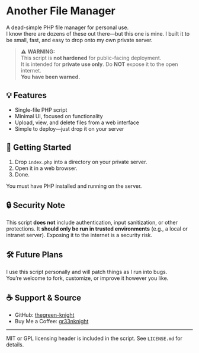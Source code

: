 # Another File Manager

A dead-simple PHP file manager for personal use.  
I know there are dozens of these out there—but this one is mine. I built it to be small, fast, and easy to drop onto my own private server.

> ⚠️ **WARNING:**  
> This script is **not hardened** for public-facing deployment.  
> It is intended for **private use only**. Do **NOT** expose it to the open internet.  
> **You have been warned.**

## 💡 Features

- Single-file PHP script
- Minimal UI, focused on functionality
- Upload, view, and delete files from a web interface
- Simple to deploy—just drop it on your server

## 🚀 Getting Started

1. Drop `index.php` into a directory on your private server.
2. Open it in a web browser.
3. Done.

You must have PHP installed and running on the server.

## 🔒 Security Note

This script **does not** include authentication, input sanitization, or other protections. It **should only be run in trusted environments** (e.g., a local or intranet server). Exposing it to the internet is a security risk.

## 🛠️ Future Plans

I use this script personally and will patch things as I run into bugs.  
You’re welcome to fork, customize, or improve it however you like.

## ☕ Support & Source

- GitHub: [thegreen-knight](https://github.com/thegreen-knight)
- Buy Me a Coffee: [gr33nknight](https://buymeacoffee.com/gr33nknight)

---

MIT or GPL licensing header is included in the script. See `LICENSE.md` for details.
